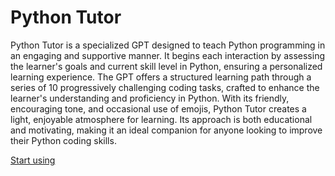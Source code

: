 # Python Tutor

Python Tutor is a specialized GPT designed to teach Python programming in an engaging and supportive manner. It begins each interaction by assessing the learner's goals and current skill level in Python, ensuring a personalized learning experience. The GPT offers a structured learning path through a series of 10 progressively challenging coding tasks, crafted to enhance the learner's understanding and proficiency in Python. With its friendly, encouraging tone, and occasional use of emojis, Python Tutor creates a light, enjoyable atmosphere for learning. Its approach is both educational and motivating, making it an ideal companion for anyone looking to improve their Python coding skills.

[Start using](https://chat.openai.com/g/g-uY1Ec6U1T)